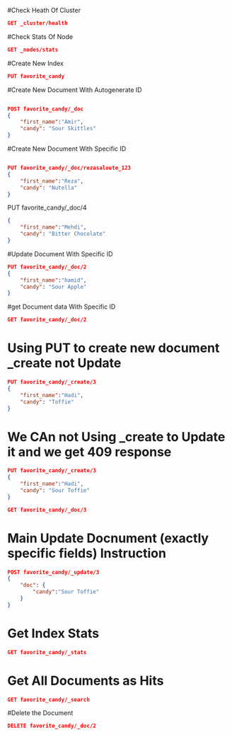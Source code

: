#Check Heath Of Cluster
```json
GET _cluster/health
```

#Check Stats Of Node
```json
GET _nodes/stats
```

#Create New Index
```json
PUT favorite_candy
```

#Create New Document With Autogenerate ID
```json

POST favorite_candy/_doc
{
    "first_name":"Amir",
    "candy": "Sour Skittles"
}
```

#Create New Document With Specific ID
```json

PUT favorite_candy/_doc/rezasaloute_123
{
    "first_name":"Reza",
    "candy": "Nutella"
}
```

PUT favorite_candy/_doc/4
```json
{
    "first_name":"Mehdi",
    "candy": "Bitter Chocolate"
}
```

#Update Document With Specific ID
```json
PUT favorite_candy/_doc/2
{
    "first_name":"hamid",
    "candy": "Sour Apple"
}
```

#get Document data With Specific ID
```json
GET favorite_candy/_doc/2
```

# Using PUT to create new document _create not Update
```json
PUT favorite_candy/_create/3
{
    "first_name":"Hadi",
    "candy": "Toffie"
}
```

# We CAn not Using _create to Update it and we get 409 response
```json
PUT favorite_candy/_create/3
{
    "first_name":"Hadi",
    "candy": "Sour Toffie"
}
```

```json
GET favorite_candy/_doc/3
```

# Main Update Docnument (exactly specific fields) Instruction
```json
POST favorite_candy/_update/3
{
    "doc": {
        "candy":"Sour Toffie"
    }
}
```

# Get Index Stats
```json
GET favorite_candy/_stats
```

# Get All Documents as Hits
```json
GET favorite_candy/_search
```

#Delete the Document
```json
DELETE favorite_candy/_doc/2
```

